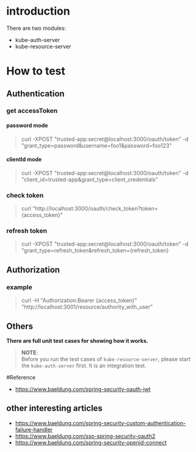 # introduction
There are two modules:
- kube-auth-server
- kube-resource-server

# How to test
## Authentication 
### get accessToken 
#### password mode
> curl -XPOST "trusted-app:secret@localhost:3000/oauth/token" -d "grant_type=password&username=foo1&password=foo123"

#### clientId mode
> curl -XPOST "trusted-app:secret@localhost:3000/oauth/token" -d "client_id=trusted-app&grant_type=client_credentials"
 
### check token
> curl  "http://localhost:3000/oauth/check_token?token={access_token}"

### refresh token
> curl  -XPOST "trusted-app:secret@localhost:3000/oauth/token" -d "grant_type=refresh_token&refresh_token={refresh_token}

## Authorization
### example
> curl -H "Authorization:Bearer {access_token}" "http://localhost:3001/resource/authority_with_user"

## Others
**There are full unit test cases for showing how it works.**
> **NOTE**:<br>
Before you run the test cases of `kube-resource-server`, please start the `kube-auth-server` first. 
It is an integration test.

#Reference
- https://www.baeldung.com/spring-security-oauth-jwt
## other interesting articles
- https://www.baeldung.com/spring-security-custom-authentication-failure-handler
- https://www.baeldung.com/sso-spring-security-oauth2
- https://www.baeldung.com/spring-security-openid-connect




